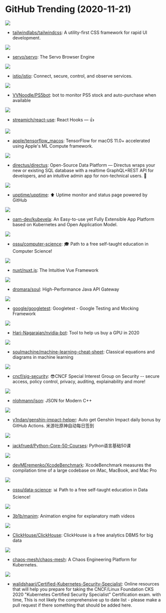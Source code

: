 # GitHub Trending (2020-11-21)

![](https://img.shields.io/badge/CSS-New%20457-green?style=flat-square&logo=appveyor)
- [tailwindlabs/tailwindcss](https://github.com/tailwindlabs/tailwindcss): A utility-first CSS framework for rapid UI development.

![](https://img.shields.io/badge/Rust-New%20239-green?style=flat-square&logo=appveyor)
- [servo/servo](https://github.com/servo/servo): The Servo Browser Engine

![](https://img.shields.io/badge/Go-New%20152-green?style=flat-square&logo=appveyor)
- [istio/istio](https://github.com/istio/istio): Connect, secure, control, and observe services.

![](https://img.shields.io/badge/TypeScript-New%2078-green?style=flat-square&logo=appveyor)
- [VVNoodle/PS5bot](https://github.com/VVNoodle/PS5bot): bot to monitor PS5 stock and auto-purchase when available

![](https://img.shields.io/badge/TypeScript-New%20234-green?style=flat-square&logo=appveyor)
- [streamich/react-use](https://github.com/streamich/react-use): React Hooks — 👍

![](https://img.shields.io/badge/Shell-New%20199-green?style=flat-square&logo=appveyor)
- [apple/tensorflow_macos](https://github.com/apple/tensorflow_macos): TensorFlow for macOS 11.0+ accelerated using Apple's ML Compute framework.

![](https://img.shields.io/badge/Vue-New%20135-green?style=flat-square&logo=appveyor)
- [directus/directus](https://github.com/directus/directus): Open-Source Data Platform — Directus wraps your new or existing SQL database with a realtime GraphQL+REST API for developers, and an intuitive admin app for non-technical users. 🐰

![](https://img.shields.io/badge/none-New%20416-green?style=flat-square&logo=appveyor)
- [upptime/upptime](https://github.com/upptime/upptime): ⬆️ Uptime monitor and status page powered by GitHub

![](https://img.shields.io/badge/Go-New%2080-green?style=flat-square&logo=appveyor)
- [oam-dev/kubevela](https://github.com/oam-dev/kubevela): An Easy-to-use yet Fully Extensible App Platform based on Kubernetes and Open Application Model.

![](https://img.shields.io/badge/none-New%20186-green?style=flat-square&logo=appveyor)
- [ossu/computer-science](https://github.com/ossu/computer-science): 🎓 Path to a free self-taught education in Computer Science!

![](https://img.shields.io/badge/JavaScript-New%20218-green?style=flat-square&logo=appveyor)
- [nuxt/nuxt.js](https://github.com/nuxt/nuxt.js): The Intuitive Vue Framework

![](https://img.shields.io/badge/Java-New%2055-green?style=flat-square&logo=appveyor)
- [dromara/soul](https://github.com/dromara/soul): High-Performance Java API Gateway

![](https://img.shields.io/badge/C%2B%2B-New%2063-green?style=flat-square&logo=appveyor)
- [google/googletest](https://github.com/google/googletest): Googletest - Google Testing and Mocking Framework

![](https://img.shields.io/badge/Python-New%2044-green?style=flat-square&logo=appveyor)
- [Hari-Nagarajan/nvidia-bot](https://github.com/Hari-Nagarajan/nvidia-bot): Tool to help us buy a GPU in 2020

![](https://img.shields.io/badge/TeX-New%20137-green?style=flat-square&logo=appveyor)
- [soulmachine/machine-learning-cheat-sheet](https://github.com/soulmachine/machine-learning-cheat-sheet): Classical equations and diagrams in machine learning

![](https://img.shields.io/badge/none-New%2051-green?style=flat-square&logo=appveyor)
- [cncf/sig-security](https://github.com/cncf/sig-security): 😎CNCF Special Interest Group on Security -- secure access, policy control, privacy, auditing, explainability and more!

![](https://img.shields.io/badge/C%2B%2B-New%2069-green?style=flat-square&logo=appveyor)
- [nlohmann/json](https://github.com/nlohmann/json): JSON for Modern C++

![](https://img.shields.io/badge/Python-New%2067-green?style=flat-square&logo=appveyor)
- [y1ndan/genshin-impact-helper](https://github.com/y1ndan/genshin-impact-helper): Auto get Genshin Impact daily bonus by GitHub Actions. 米游社原神自动每日签到

![](https://img.shields.io/badge/none-New%2052-green?style=flat-square&logo=appveyor)
- [jackfrued/Python-Core-50-Courses](https://github.com/jackfrued/Python-Core-50-Courses): Python语言基础50课

![](https://img.shields.io/badge/Swift-New%2095-green?style=flat-square&logo=appveyor)
- [devMEremenko/XcodeBenchmark](https://github.com/devMEremenko/XcodeBenchmark): XcodeBenchmark measures the compilation time of a large codebase on iMac, MacBook, and Mac Pro

![](https://img.shields.io/badge/none-New%2085-green?style=flat-square&logo=appveyor)
- [ossu/data-science](https://github.com/ossu/data-science): 📊 Path to a free self-taught education in Data Science!

![](https://img.shields.io/badge/Python-New%2066-green?style=flat-square&logo=appveyor)
- [3b1b/manim](https://github.com/3b1b/manim): Animation engine for explanatory math videos

![](https://img.shields.io/badge/C%2B%2B-New%2088-green?style=flat-square&logo=appveyor)
- [ClickHouse/ClickHouse](https://github.com/ClickHouse/ClickHouse): ClickHouse is a free analytics DBMS for big data

![](https://img.shields.io/badge/Go-New%20101-green?style=flat-square&logo=appveyor)
- [chaos-mesh/chaos-mesh](https://github.com/chaos-mesh/chaos-mesh): A Chaos Engineering Platform for Kubernetes.

![](https://img.shields.io/badge/none-New%2071-green?style=flat-square&logo=appveyor)
- [walidshaari/Certified-Kubernetes-Security-Specialist](https://github.com/walidshaari/Certified-Kubernetes-Security-Specialist): Online resources that will help you prepare for taking the CNCF/Linux Foundation CKS 2020 "Kubernetes Certified Security Specialist" Certification exam. with time, This is not likely the comprehensive up to date list - please make a pull request if there something that should be added here.

